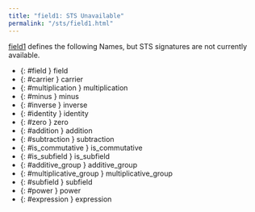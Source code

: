 ```yaml
---
title: "field1: STS Unavailable"
permalink: "/sts/field1.html"
---
```






[field1](/cd/field1)
defines the following Names, but STS signatures are not currently available.


 *  {: #field } field
 *  {: #carrier } carrier
 *  {: #multiplication } multiplication
 *  {: #minus } minus
 *  {: #inverse } inverse
 *  {: #identity } identity
 *  {: #zero } zero
 *  {: #addition } addition
 *  {: #subtraction } subtraction
 *  {: #is_commutative } is_commutative
 *  {: #is_subfield } is_subfield
 *  {: #additive_group } additive_group
 *  {: #multiplicative_group } multiplicative_group
 *  {: #subfield } subfield
 *  {: #power } power
 *  {: #expression } expression